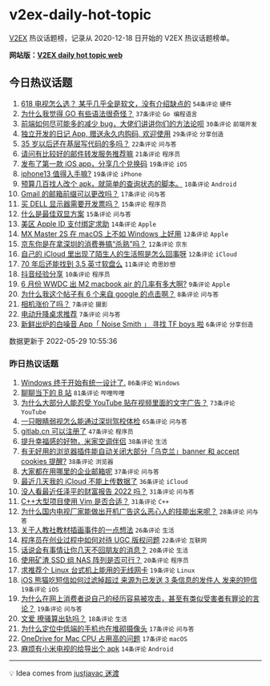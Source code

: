 # v2ex-daily-hot-topic

[V2EX](https://www.v2ex.com/) 热议话题榜，记录从 2020-12-18 日开始的 V2EX 热议话题榜单。

**网站版：[V2EX daily hot topic web](https://boojack.github.io/v2ex-daily-hot-topic-web/)**

## 今日热议话题

<!-- TODAY BEGIN -->

1. [618 电视怎么选？ 某乎几乎全是软文，没有介绍缺点的](https://www.v2ex.com/t/855997) `54条评论` `硬件`
1. [为什么我觉得 GO 有些语法很奇怪？](https://www.v2ex.com/t/855980) `37条评论` `Go 编程语言`
1. [前端如何尽可能多的减少 bug，大佬们讲讲你们的方法论呗](https://www.v2ex.com/t/855971) `30条评论` `前端开发`
1. [独立开发的日记 App, 赠送永久内购码, 欢迎使用](https://www.v2ex.com/t/855988) `29条评论` `分享创造`
1. [35 岁以后还在基层写代码的多吗？](https://www.v2ex.com/t/856003) `22条评论` `问与答`
1. [请问有比较好的邮件转发服务推荐嘛](https://www.v2ex.com/t/855969) `21条评论` `程序员`
1. [发布了第一款 iOS app，分享几个兑换码](https://www.v2ex.com/t/856032) `19条评论` `iOS`
1. [iphone13 值得入手嘛?](https://www.v2ex.com/t/856014) `19条评论` `iPhone`
1. [预算几百找人改个 apk，就简单的查询状态的脚本。](https://www.v2ex.com/t/856011) `18条评论` `Android`
1. [Gmail 的邮箱前缀可以更改吗？](https://www.v2ex.com/t/855965) `17条评论` `问与答`
1. [买 DELL 显示器需要开发票吗？](https://www.v2ex.com/t/855992) `15条评论` `程序员`
1. [什么是最佳双显方案](https://www.v2ex.com/t/855962) `15条评论` `问与答`
1. [美区 Apple ID 支付绑定求助](https://www.v2ex.com/t/856031) `14条评论` `Apple`
1. [MX Master 2S 在 macOS 上不如 Windows 上好用](https://www.v2ex.com/t/856026) `12条评论` `Apple`
1. [京东你是在拿深圳的消费券搞“杀熟”吗？](https://www.v2ex.com/t/855978) `12条评论` `京东`
1. [自己的 iCloud 里出现了陌生人的生活照是怎么回事呀](https://www.v2ex.com/t/855977) `12条评论` `iCloud`
1. [70 年后还能找到 3.5 英寸软盘么](https://www.v2ex.com/t/856013) `11条评论` `奇思妙想`
1. [抖音经验分享](https://www.v2ex.com/t/855994) `10条评论` `程序员`
1. [6 月份 WWDC 出 M2 macbook air 的几率有多大啊?](https://www.v2ex.com/t/855985) `9条评论` `Apple`
1. [为什么我这个帖子有 6 个来自 google 的点击啊？](https://www.v2ex.com/t/856009) `8条评论` `问与答`
1. [相机涨价了吗？](https://www.v2ex.com/t/856037) `7条评论` `摄影`
1. [电动升降桌求推荐](https://www.v2ex.com/t/855981) `7条评论` `问与答`
1. [新鲜出炉的白噪音 App「 Noise Smith 」 寻找 TF boys 啦](https://www.v2ex.com/t/856035) `6条评论` `分享创造`

数据更新于 2022-05-29 10:55:36

<!-- TODAY END -->

### 昨日热议话题

<!-- YESTERDAY BEGIN -->

1. [Windows 终于开始有统一设计了.](https://www.v2ex.com/t/855808) `86条评论` `Windows`
1. [聊聊当下的 B 站](https://www.v2ex.com/t/855846) `81条评论` `哔哩哔哩`
1. [为什么大部分人能忍受 YouTube 贴在视频里面的文字广告？](https://www.v2ex.com/t/855789) `73条评论` `YouTube`
1. [一只眼睛弱视怎么能通过深圳驾校体检](https://www.v2ex.com/t/855788) `65条评论` `问与答`
1. [gitlab.cn 可以注册了](https://www.v2ex.com/t/855804) `47条评论` `程序员`
1. [提升幸福感的好物，米家空调伴侣](https://www.v2ex.com/t/855828) `38条评论` `生活`
1. [有无好用的浏览器插件能自动关闭大部分「乌克兰」banner 和 accept cookies 提醒?](https://www.v2ex.com/t/855918) `38条评论` `浏览器`
1. [大家都在用哪里的企业邮箱呢](https://www.v2ex.com/t/855852) `37条评论` `问与答`
1. [最近几天我的 iCloud 不能上传数据了](https://www.v2ex.com/t/855822) `36条评论` `iCloud`
1. [没人看最近任泽平的财富报告 2022 吗？](https://www.v2ex.com/t/855908) `31条评论` `问与答`
1. [C++大型项目使用 Vim 是否合适？](https://www.v2ex.com/t/855829) `31条评论` `C++`
1. [为什么国内电视厂家能做出开机广告这么恶心人的技能出来呢？](https://www.v2ex.com/t/855932) `28条评论` `问与答`
1. [关于人教社教材插画事件的一点想法](https://www.v2ex.com/t/855873) `26条评论` `生活`
1. [程序员在创业过程中如何对待 UGC 版权问题](https://www.v2ex.com/t/855862) `22条评论` `互联网`
1. [话说会有事情让你几天不回朋友的消息？](https://www.v2ex.com/t/855872) `20条评论` `生活`
1. [使用矿渣 SSD 组 NAS 阵列是否可行？](https://www.v2ex.com/t/855794) `20条评论` `程序员`
1. [求推荐个 Linux 台式机上能用的无线网卡](https://www.v2ex.com/t/855903) `19条评论` `Linux`
1. [iOS 熊猫吃短信如何过滤掉超过 来源为已发送 3 条信息的发件人 发来的短信](https://www.v2ex.com/t/855892) `19条评论` `iOS`
1. [为什么在网上消费者说自己的经历容易被攻击，甚至有类似受害者有罪论的言论？](https://www.v2ex.com/t/855867) `19条评论` `问与答`
1. [文爱 撩骚算出轨吗？](https://www.v2ex.com/t/855909) `18条评论` `生活`
1. [为什么定位中低端的手机也在堆砌摄像头](https://www.v2ex.com/t/855880) `17条评论` `问与答`
1. [OneDrive for Mac CPU 占用高的问题](https://www.v2ex.com/t/855854) `17条评论` `macOS`
1. [麻烦有小米电视的给导出个 apk](https://www.v2ex.com/t/855943) `14条评论` `Android`

<!-- YESTERDAY END -->

---

💡 Idea comes from [justjavac 迷渡](https://github.com/justjavac/)
